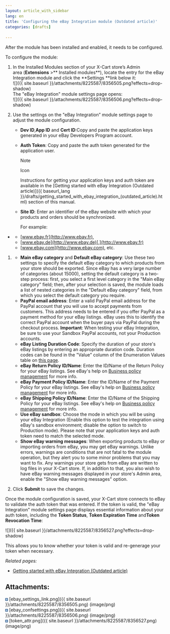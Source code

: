 ```yaml
---
layout: article_with_sidebar
lang: en
title: 'Configuring the eBay Integration module (Outdated article)'
categories: [drafts]

---
```




After the module has been installed and enabled, it needs to be configured.

To configure the module:

1.  In the Installed Modules section of your X-Cart store’s Admin area (**Extensions** >** Installed modules**), locate the entry for the eBay Integration module and click the **Settings **link below it:  
    ![]({{ site.baseurl }}/attachments/8225587/8356505.png?effects=drop-shadow)  
    The "eBay Integration" module settings page opens:  
    ![]({{ site.baseurl }}/attachments/8225587/8356506.png?effects=drop-shadow)  

2.  Use the settings on the "eBay Integration” module settings page to adjust the module configuration.
    *   **Dev ID**,**App ID** and **Cert ID**:Copy and paste the application keys generated in your eBay Developers Program account.
    *   **Auth Token**: Copy and paste the auth token generated for the application user.

        Note

        Icon

        Instructions for getting your application keys and auth token are available in the [Getting started with eBay Integration (Outdated article)]({{ baseurl_lang }}/drafts/getting_started_with_ebay_integration_(outdated_article).html) section of this manual.

    *   **Site ID**: Enter an identifier of the eBay website with which your products and orders should be synchronized. 

        For example:

*   *   [www.ebay.fr](http://www.ebay.fr),
    *   [www.ebay.de](http://www.ebay.de)[,](http://www.ebay.fr)
    *   [www.ebay.com](http://www.ebay.com), etc.

1.  *   **Main eBay category** and **Default eBay category**: Use these two settings to specify the default eBay category to which products from your store should be exported. Since eBay has a very large number of categories (about 15000), setting the default category is a two-step process: first, you select a first level category in the "Main eBay category" field; then, after your selection is saved, the module loads a list of nested categories in the "Default eBay category" field, from which you select the default category you require.
    *   **PayPal email address**: Enter a valid PayPal email address for the PayPal account that you will use to accept payments from customers. This address needs to be entered if you offer PayPal as a payment method for your eBay listings. eBay uses this to identify the correct PayPal account when the buyer pays via PayPal during the checkout process. **Important**: When testing your eBay Integration, be sure to use your Sandbox PayPal accounts, not your Production accounts.
    *   **eBay Listing Duration Code**: Specify the duration of your store's eBay listings by entering an appropriate duration code. Duration codes can be found in the "Value" column of the Enumeration Values table on [this page](http://developer.ebay.com/Devzone/xml/docs/Reference/eBay/types/ListingDurationCodeType.html).  
    *   **eBay Return Policy ID/Name**: Enter the ID/Name of the Return Policy for your eBay listings. See eBay's help on [Business policy management](http://pages.ebay.com/help/sell/business-policies.html) for more info.
    *   **eBay Payment Policy ID/Name**: Enter the ID/Name of the Payment Policy for your eBay listings. See eBay's help on [Business policy management](http://pages.ebay.com/help/sell/business-policies.html) for more info.
    *   **eBay Shipping Policy ID/Name**: Enter the ID/Name of the Shipping Policy for your eBay listings. See eBay's help on [Business policy management](http://pages.ebay.com/help/sell/business-policies.html) for more info.
    *   **Use eBay sandbox**: Choose the mode in which you will be using your eBay Integration (Enable this option to test the integration using eBay's sandbox environment; disable the option to switch to Production mode). Please note that your application keys and auth token need to match the selected mode.
    *   **Show eBay warning messages**: When exporting products to eBay or importing orders from eBay, you may get eBay warnings. Unlike errors, warnings are conditions that are not fatal to the module operation, but they alert you to some minor problems that you may want to fix. Any warnings your store gets from eBay are written to log files in your X-Cart store. If, in addition to that, you also wish to have eBay warning messages displayed in your store's Admin area, enable the "Show eBay warning messages" option.   

2.  Click **Submit** to save the changes.

Once the module configuration is saved, your X-Cart store connects to eBay to validate the auth token that was entered. If the token is valid, the "eBay Integration" module settings page displays essential information about your auth token, including the **Token Status**, **Token Expiration Time** and**Token Revocation Time**:

![]({{ site.baseurl }}/attachments/8225587/8356527.png?effects=drop-shadow)

This allows you to know whether your token is valid and re-generage your token when necessary.

_Related pages:_

*   [Getting started with eBay Integration (Outdated article)](8225590.html)

## Attachments:

![](images/icons/bullet_blue.gif) [ebay_settings_link.png]({{ site.baseurl }}/attachments/8225587/8356505.png) (image/png)  
![](images/icons/bullet_blue.gif) [ebay_confsettings.png]({{ site.baseurl }}/attachments/8225587/8356506.png) (image/png)  
![](images/icons/bullet_blue.gif) [token_attr.png]({{ site.baseurl }}/attachments/8225587/8356527.png) (image/png)
